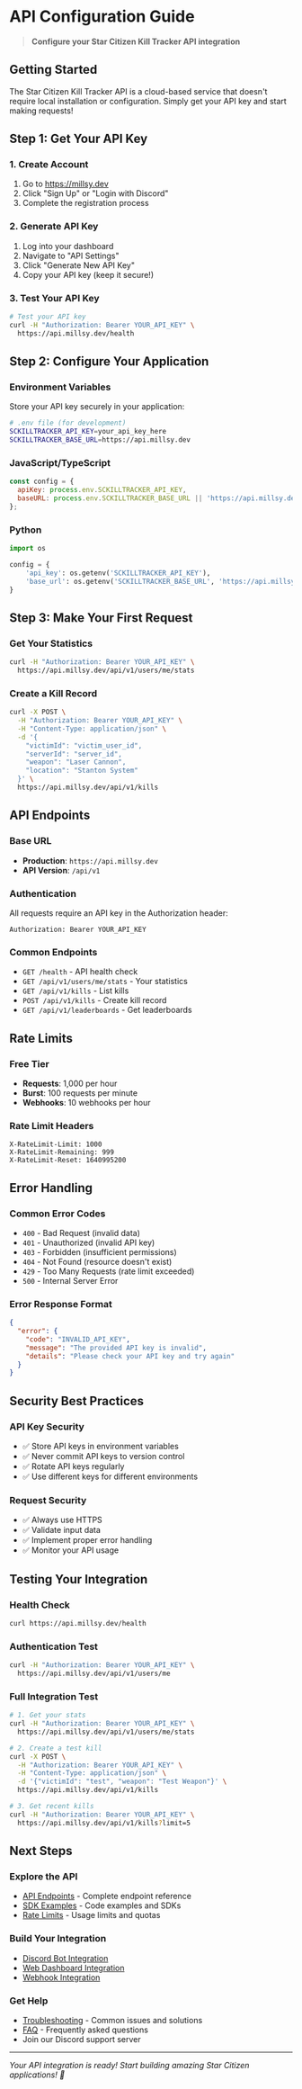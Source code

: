 # API Configuration Guide

> **Configure your Star Citizen Kill Tracker API integration**

## Getting Started

The Star Citizen Kill Tracker API is a cloud-based service that doesn't require local installation or configuration. Simply get your API key and start making requests!

## Step 1: Get Your API Key

### **1. Create Account**
1. Go to https://millsy.dev
2. Click "Sign Up" or "Login with Discord"
3. Complete the registration process

### **2. Generate API Key**
1. Log into your dashboard
2. Navigate to "API Settings"
3. Click "Generate New API Key"
4. Copy your API key (keep it secure!)

### **3. Test Your API Key**
```bash
# Test your API key
curl -H "Authorization: Bearer YOUR_API_KEY" \
  https://api.millsy.dev/health
```

## Step 2: Configure Your Application

### **Environment Variables**
Store your API key securely in your application:

```bash
# .env file (for development)
SCKILLTRACKER_API_KEY=your_api_key_here
SCKILLTRACKER_BASE_URL=https://api.millsy.dev
```

### **JavaScript/TypeScript**
```javascript
const config = {
  apiKey: process.env.SCKILLTRACKER_API_KEY,
  baseURL: process.env.SCKILLTRACKER_BASE_URL || 'https://api.millsy.dev'
};
```

### **Python**
```python
import os

config = {
    'api_key': os.getenv('SCKILLTRACKER_API_KEY'),
    'base_url': os.getenv('SCKILLTRACKER_BASE_URL', 'https://api.millsy.dev')
}
```

## Step 3: Make Your First Request

### **Get Your Statistics**
```bash
curl -H "Authorization: Bearer YOUR_API_KEY" \
  https://api.millsy.dev/api/v1/users/me/stats
```

### **Create a Kill Record**
```bash
curl -X POST \
  -H "Authorization: Bearer YOUR_API_KEY" \
  -H "Content-Type: application/json" \
  -d '{
    "victimId": "victim_user_id",
    "serverId": "server_id",
    "weapon": "Laser Cannon",
    "location": "Stanton System"
  }' \
  https://api.millsy.dev/api/v1/kills
```

## API Endpoints

### **Base URL**
- **Production**: `https://api.millsy.dev`
- **API Version**: `/api/v1`

### **Authentication**
All requests require an API key in the Authorization header:
```
Authorization: Bearer YOUR_API_KEY
```

### **Common Endpoints**
- `GET /health` - API health check
- `GET /api/v1/users/me/stats` - Your statistics
- `GET /api/v1/kills` - List kills
- `POST /api/v1/kills` - Create kill record
- `GET /api/v1/leaderboards` - Get leaderboards

## Rate Limits

### **Free Tier**
- **Requests**: 1,000 per hour
- **Burst**: 100 requests per minute
- **Webhooks**: 10 webhooks per hour

### **Rate Limit Headers**
```http
X-RateLimit-Limit: 1000
X-RateLimit-Remaining: 999
X-RateLimit-Reset: 1640995200
```

## Error Handling

### **Common Error Codes**
- `400` - Bad Request (invalid data)
- `401` - Unauthorized (invalid API key)
- `403` - Forbidden (insufficient permissions)
- `404` - Not Found (resource doesn't exist)
- `429` - Too Many Requests (rate limit exceeded)
- `500` - Internal Server Error

### **Error Response Format**
```json
{
  "error": {
    "code": "INVALID_API_KEY",
    "message": "The provided API key is invalid",
    "details": "Please check your API key and try again"
  }
}
```

## Security Best Practices

### **API Key Security**
- ✅ Store API keys in environment variables
- ✅ Never commit API keys to version control
- ✅ Rotate API keys regularly
- ✅ Use different keys for different environments

### **Request Security**
- ✅ Always use HTTPS
- ✅ Validate input data
- ✅ Implement proper error handling
- ✅ Monitor your API usage

## Testing Your Integration

### **Health Check**
```bash
curl https://api.millsy.dev/health
```

### **Authentication Test**
```bash
curl -H "Authorization: Bearer YOUR_API_KEY" \
  https://api.millsy.dev/api/v1/users/me
```

### **Full Integration Test**
```bash
# 1. Get your stats
curl -H "Authorization: Bearer YOUR_API_KEY" \
  https://api.millsy.dev/api/v1/users/me/stats

# 2. Create a test kill
curl -X POST \
  -H "Authorization: Bearer YOUR_API_KEY" \
  -H "Content-Type: application/json" \
  -d '{"victimId": "test", "weapon": "Test Weapon"}' \
  https://api.millsy.dev/api/v1/kills

# 3. Get recent kills
curl -H "Authorization: Bearer YOUR_API_KEY" \
  https://api.millsy.dev/api/v1/kills?limit=5
```

## Next Steps

### **Explore the API**
- [API Endpoints](./api/endpoints.md) - Complete endpoint reference
- [SDK Examples](./api/sdk-examples.md) - Code examples and SDKs
- [Rate Limits](./api/rate-limits.md) - Usage limits and quotas

### **Build Your Integration**
- [Discord Bot Integration](./advanced/bot-integration.md)
- [Web Dashboard Integration](./usage/dashboard.md)
- [Webhook Integration](./api/webhooks.md)

### **Get Help**
- [Troubleshooting](./help/troubleshooting.md) - Common issues and solutions
- [FAQ](./help/faq.md) - Frequently asked questions
- Join our Discord support server

---

*Your API integration is ready! Start building amazing Star Citizen applications! 🚀*